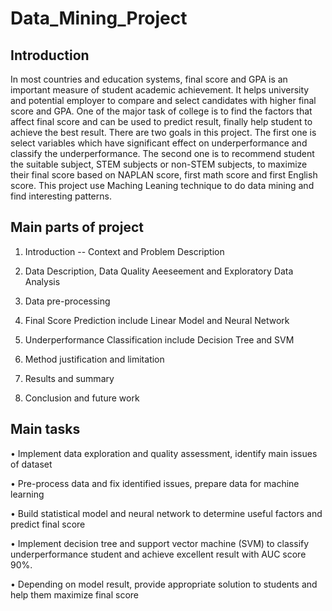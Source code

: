 # Data_Mining_Project
## Introduction
In most countries and education systems, final score and GPA is an important measure of student academic achievement. It helps university and potential employer to compare and select candidates with higher final score and GPA. One of the major task of college is to find the factors that affect final score and can be used to predict result, finally help student to achieve the best result. There are two goals in this project. The first one is select variables which have significant effect on underperformance and classify the underperformance. The second one is to recommend student the suitable subject, STEM subjects or non-STEM subjects, to maximize their final score based on NAPLAN score, first math score and first English score. This project use Maching Leaning technique to do data mining and find interesting patterns.

## Main parts of project
1. Introduction -- Context and Problem Description

2. Data Description, Data Quality Aeeseement and Exploratory Data Analysis

3. Data pre-processing

4. Final Score Prediction include Linear Model and Neural Network

5. Underperformance Classification include Decision Tree and SVM

6. Method justification and limitation

7. Results and summary

8. Conclusion and future work

## Main tasks
•	Implement data exploration and quality assessment, identify main issues of dataset

•	Pre-process data and fix identified issues, prepare data for machine learning

•	Build statistical model and neural network to determine useful factors and predict final score

•	Implement decision tree and support vector machine (SVM) to classify underperformance student and achieve excellent result with AUC score 90%.

•	Depending on model result, provide appropriate solution to students and help them maximize final score 


